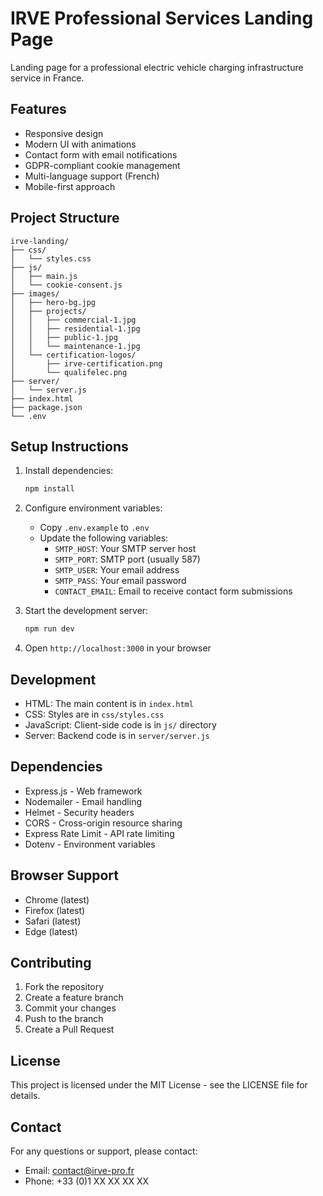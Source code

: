 # IRVE Professional Services Landing Page

Landing page for a professional electric vehicle charging infrastructure service in France.

## Features

- Responsive design
- Modern UI with animations
- Contact form with email notifications
- GDPR-compliant cookie management
- Multi-language support (French)
- Mobile-first approach

## Project Structure

```
irve-landing/
├── css/
│   └── styles.css
├── js/
│   ├── main.js
│   └── cookie-consent.js
├── images/
│   ├── hero-bg.jpg
│   ├── projects/
│   │   ├── commercial-1.jpg
│   │   ├── residential-1.jpg
│   │   ├── public-1.jpg
│   │   └── maintenance-1.jpg
│   └── certification-logos/
│       ├── irve-certification.png
│       └── qualifelec.png
├── server/
│   └── server.js
├── index.html
├── package.json
└── .env
```

## Setup Instructions

1. Install dependencies:
   ```bash
   npm install
   ```

2. Configure environment variables:
   - Copy `.env.example` to `.env`
   - Update the following variables:
     - `SMTP_HOST`: Your SMTP server host
     - `SMTP_PORT`: SMTP port (usually 587)
     - `SMTP_USER`: Your email address
     - `SMTP_PASS`: Your email password
     - `CONTACT_EMAIL`: Email to receive contact form submissions

3. Start the development server:
   ```bash
   npm run dev
   ```

4. Open `http://localhost:3000` in your browser

## Development

- HTML: The main content is in `index.html`
- CSS: Styles are in `css/styles.css`
- JavaScript: Client-side code is in `js/` directory
- Server: Backend code is in `server/server.js`

## Dependencies

- Express.js - Web framework
- Nodemailer - Email handling
- Helmet - Security headers
- CORS - Cross-origin resource sharing
- Express Rate Limit - API rate limiting
- Dotenv - Environment variables

## Browser Support

- Chrome (latest)
- Firefox (latest)
- Safari (latest)
- Edge (latest)

## Contributing

1. Fork the repository
2. Create a feature branch
3. Commit your changes
4. Push to the branch
5. Create a Pull Request

## License

This project is licensed under the MIT License - see the LICENSE file for details.

## Contact

For any questions or support, please contact:
- Email: contact@irve-pro.fr
- Phone: +33 (0)1 XX XX XX XX
